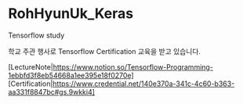 # RohHyunUk_Keras
Tensorflow study

학교 주관 행사로 Tensorflow Certification 교육을 받고 있습니다.

[LectureNote|https://www.notion.so/Tensorflow-Programming-1ebbfd3f8eb54668a1ee395e18f0270e]
[Certification|https://www.credential.net/140e370a-341c-4c60-b363-aa331f8847bc#gs.9wkki4]
